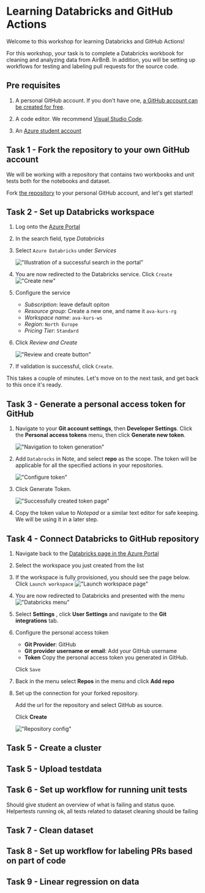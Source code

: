 # Learning Databricks and GitHub Actions

Welcome to this workshop for learning Databricks and GitHub Actions!

For this workshop, your task is to complete a Databricks workbook for cleaning and analyzing data from AirBnB. In addition, you will be setting up workflows for testing and labeling pull requests for the source code.  

## Pre requisites

1. A personal GitHub account. 
If you don't have one, [a GitHub account can be created for free](https://github.com/signup?ref_cta=Sign+up&ref_loc=header+logged+out&ref_page=%2F&source=header-home).

2. A code editor. We recommend [Visual Studio Code](https://code.visualstudio.com/).

3. An [Azure student account](https://azure.microsoft.com/nb-no/free/students/)


## Task 1 - Fork the repository to your own GitHub account

We will be working with a repository that contains two workbooks and unit tests both for the notebooks and dataset. 

Fork [the repository](https://github.com/acn-sbuad/ava-kurs-databricks) to your personal GitHub account, and let's get started! 

## Task 2 - Set up Databricks workspace
 
1. Log onto the [Azure Portal](https://portal.azure.com/)

2. In the search field, type _Databricks_

3. Select `Azure Databricks` under _Services_

    !["Illustration of a successful search in the portal"](imgs/databricks-in-portal.png)

4. You are now redirected to the Databricks service. Click `Create`
    !["Create new"](imgs/create-new.png)

5. Configure the service
    - _Subscription_: leave default opiton
    - _Resource group_: Create a new one, and name it `ava-kurs-rg`
    - _Workspace name_: `ava-kurs-ws`
    - _Region_: `North Europe`
    - _Pricing Tier_: `Standard`

 6. Click _Review and Create_

    !["Review and create button"](imgs/review-and-create.png)

7. If validation is successful, click `Create`.

This takes a couple of minutes. 
Let's move on to the next task, and get back to this once it's ready.

## Task 3 - Generate a personal access token for GitHub

1. Navigate to your __Git account settings__, then __Developer Settings__. Click the __Personal access tokens__ menu, then click __Generate new token__.

    !["Navigation to token generation"](imgs/generate-new-token.jpg)

2. Add `Databrocks` in Note, and select __repo__ as the scope. The token will be applicable for all the specified actions in your repositories.

    !["Configure token"](imgs/configure-token.jpg)

3. Click Generate Token.

    !["Successfully created token page"](imgs/ready-token.jpg)

4. Copy the token value to _Notepad_ or a similar text editor for safe keeping. We will be using it in a later step.

## Task 4 - Connect Databricks to GitHub repository

1. Navigate back to the [Databricks page in the Azure Portal](https://portal.azure.com/#blade/HubsExtension/BrowseResource/resourceType/Microsoft.Databricks%2Fworkspaces)
 
2. Select the workspace you just created from the list
 
3. If the workspace is fully provisioned, you should see the page below. Click `Launch workspace`
    !["Launch workspace page"](imgs/launch-workspace.png)

4. You are now redirected to Databricks and presented with the menu
    !["Databricks menu"](imgs/databricks-menu.png)

5. Select __Settings__ , click __User Settings__ and navigate to the __Git integrations__ tab.

6. Configure the personal access token
    - __Git Provider__: GitHub
    - __Git provider username or email__: Add your GitHub username
    - __Token__ Copy the personal access token you generated in GitHub.

    Click `Save`

7. Back in the menu select __Repos__ in the menu and click __Add repo__


5. Set up the connection for your forked repository.

    Add the url for the repository and select GitHub as source. 

    Click __Create__

    !["Repository config"](imgs/add-repo.png)
## Task 5 - Create a cluster


## Task 5 - Upload testdata

## Task 6 - Set up workflow for running unit tests
Should give student an overview of what is failing and status quoe. 
Helpertests running ok, all tests related to dataset cleaning should be failing


## Task 7 - Clean dataset 

## Task 8 - Set up workflow for labeling PRs based on part of code

## Task 9 - Linear regression on data
